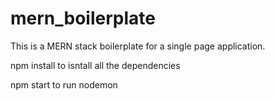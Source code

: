# mern_boilerplate
This is a MERN stack boilerplate for a single page application.

npm install 
to isntall all the dependencies

npm start 
to run nodemon
